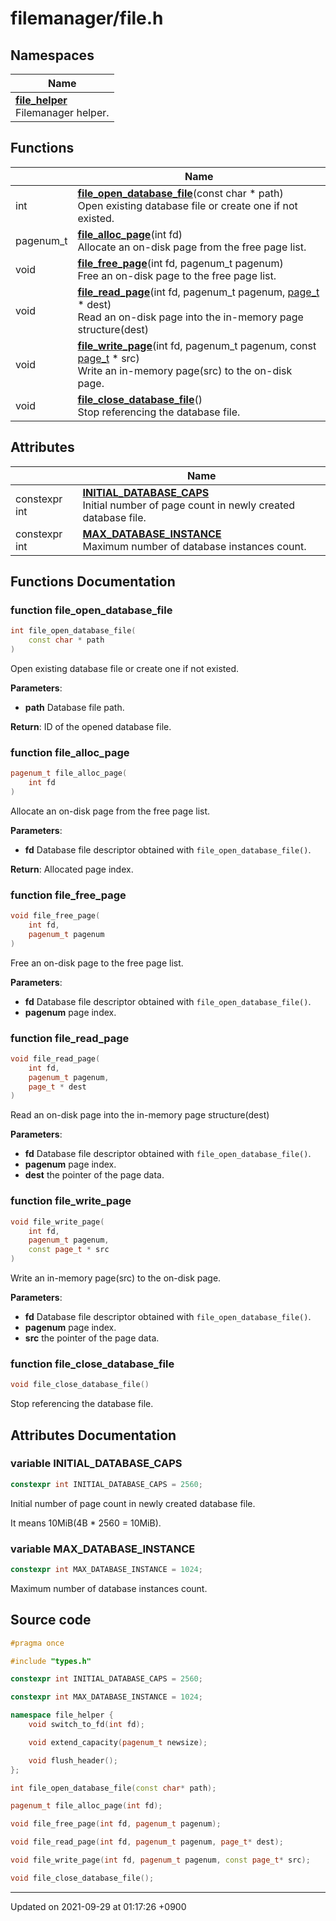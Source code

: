

# filemanager/file.h



## Namespaces

| Name           |
| -------------- |
| **[file_helper](/Namespaces/file_helper)** <br>Filemanager helper.  |

## Functions

|                | Name           |
| -------------- | -------------- |
| int | **[file_open_database_file](/Files/filemanager/file.h#function-file_open_database_file)**(const char * path)<br>Open existing database file or create one if not existed.  |
| pagenum_t | **[file_alloc_page](/Files/filemanager/file.h#function-file_alloc_page)**(int fd)<br>Allocate an on-disk page from the free page list.  |
| void | **[file_free_page](/Files/filemanager/file.h#function-file_free_page)**(int fd, pagenum_t pagenum)<br>Free an on-disk page to the free page list.  |
| void | **[file_read_page](/Files/filemanager/file.h#function-file_read_page)**(int fd, pagenum_t pagenum, <a href="/Classes/Page">page_t</a> * dest)<br>Read an on-disk page into the in-memory page structure(dest)  |
| void | **[file_write_page](/Files/filemanager/file.h#function-file_write_page)**(int fd, pagenum_t pagenum, const <a href="/Classes/Page">page_t</a> * src)<br>Write an in-memory page(src) to the on-disk page.  |
| void | **[file_close_database_file](/Files/filemanager/file.h#function-file_close_database_file)**()<br>Stop referencing the database file.  |

## Attributes

|                | Name           |
| -------------- | -------------- |
| constexpr int | **[INITIAL_DATABASE_CAPS](/Files/filemanager/file.h#variable-initial_database_caps)** <br>Initial number of page count in newly created database file.  |
| constexpr int | **[MAX_DATABASE_INSTANCE](/Files/filemanager/file.h#variable-max_database_instance)** <br>Maximum number of database instances count.  |


## Functions Documentation

### function file_open_database_file

```cpp
int file_open_database_file(
    const char * path
)
```

Open existing database file or create one if not existed. 

**Parameters**: 

  * **path** Database file path. 


**Return**: ID of the opened database file. 

### function file_alloc_page

```cpp
pagenum_t file_alloc_page(
    int fd
)
```

Allocate an on-disk page from the free page list. 

**Parameters**: 

  * **fd** Database file descriptor obtained with <code>file&#95;open&#95;database&#95;file()</code>. 


**Return**: Allocated page index. 

### function file_free_page

```cpp
void file_free_page(
    int fd,
    pagenum_t pagenum
)
```

Free an on-disk page to the free page list. 

**Parameters**: 

  * **fd** Database file descriptor obtained with <code>file&#95;open&#95;database&#95;file()</code>. 
  * **pagenum** page index. 


### function file_read_page

```cpp
void file_read_page(
    int fd,
    pagenum_t pagenum,
    page_t * dest
)
```

Read an on-disk page into the in-memory page structure(dest) 

**Parameters**: 

  * **fd** Database file descriptor obtained with <code>file&#95;open&#95;database&#95;file()</code>. 
  * **pagenum** page index. 
  * **dest** the pointer of the page data. 


### function file_write_page

```cpp
void file_write_page(
    int fd,
    pagenum_t pagenum,
    const page_t * src
)
```

Write an in-memory page(src) to the on-disk page. 

**Parameters**: 

  * **fd** Database file descriptor obtained with <code>file&#95;open&#95;database&#95;file()</code>. 
  * **pagenum** page index. 
  * **src** the pointer of the page data. 


### function file_close_database_file

```cpp
void file_close_database_file()
```

Stop referencing the database file. 


## Attributes Documentation

### variable INITIAL_DATABASE_CAPS

```cpp
constexpr int INITIAL_DATABASE_CAPS = 2560;
```

Initial number of page count in newly created database file. 

It means 10MiB(4B * 2560 = 10MiB). 


### variable MAX_DATABASE_INSTANCE

```cpp
constexpr int MAX_DATABASE_INSTANCE = 1024;
```

Maximum number of database instances count. 


## Source code

```cpp
#pragma once

#include "types.h"

constexpr int INITIAL_DATABASE_CAPS = 2560;

constexpr int MAX_DATABASE_INSTANCE = 1024;

namespace file_helper {
    void switch_to_fd(int fd);

    void extend_capacity(pagenum_t newsize);

    void flush_header();
};

int file_open_database_file(const char* path);

pagenum_t file_alloc_page(int fd);

void file_free_page(int fd, pagenum_t pagenum);

void file_read_page(int fd, pagenum_t pagenum, page_t* dest);

void file_write_page(int fd, pagenum_t pagenum, const page_t* src);

void file_close_database_file();
```


-------------------------------

Updated on 2021-09-29 at 01:17:26 +0900
